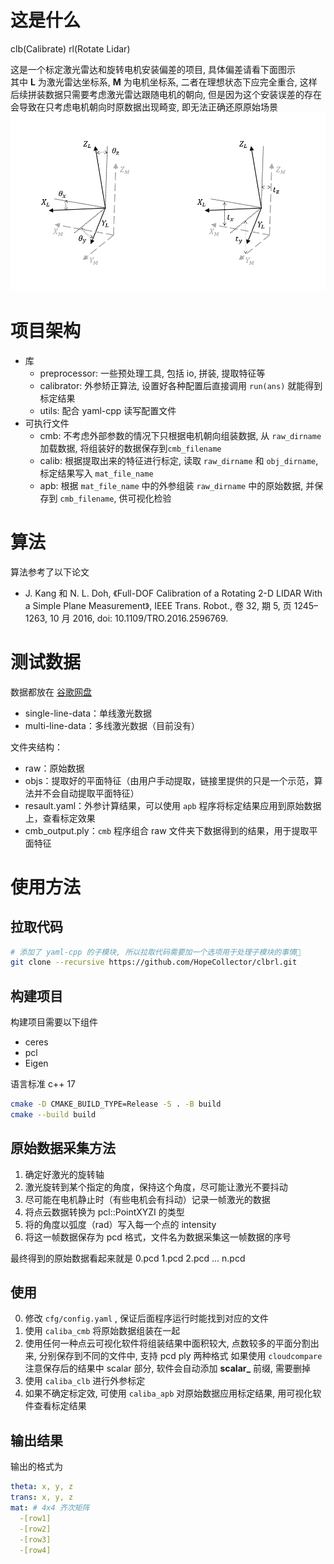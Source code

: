 # 这是什么

clb(Calibrate) rl(Rotate Lidar)

这是一个标定激光雷达和旋转电机安装偏差的项目, 具体偏差请看下面图示  
其中 **L** 为激光雷达坐标系, **M** 为电机坐标系, 二者在理想状态下应完全重合, 这样后续拼装数据只需要考虑激光雷达跟随电机的朝向, 但是因为这个安装误差的存在会导致在只考虑电机朝向时原数据出现畸变, 即无法正确还原原始场景
![](./README.d/外旋转激光雷达外参.png)

# 项目架构

- 库
  - preprocessor: 一些预处理工具, 包括 io, 拼装, 提取特征等
  - calibrator: 外参矫正算法, 设置好各种配置后直接调用 `run(ans)` 就能得到标定结果
  - utils: 配合 yaml-cpp 读写配置文件
- 可执行文件
  - cmb: 不考虑外部参数的情况下只根据电机朝向组装数据, 从 `raw_dirname` 加载数据, 将组装好的数据保存到`cmb_filename`
  - calib: 根据提取出来的特征进行标定, 读取 `raw_dirname` 和 `obj_dirname`, 标定结果写入 `mat_file_name`
  - apb: 根据 `mat_file_name` 中的外参组装 `raw_dirname` 中的原始数据, 并保存到 `cmb_filename`, 供可视化检验

# 算法

算法参考了以下论文

- J. Kang 和 N. L. Doh, 《Full-DOF Calibration of a Rotating 2-D LIDAR With a Simple Plane Measurement》, IEEE Trans. Robot., 卷 32, 期 5, 页 1245–1263, 10 月 2016, doi: 10.1109/TRO.2016.2596769.

# 测试数据

数据都放在 [谷歌网盘](https://drive.google.com/drive/folders/18LT3ePnCvqa7ZTKOG4ueme7AaqGf5Y5e?usp=drive_link)

- single-line-data：单线激光数据
- multi-line-data：多线激光数据（目前没有）

文件夹结构：
- raw：原始数据
- objs：提取好的平面特征（由用户手动提取，链接里提供的只是一个示范，算法并不会自动提取平面特征）
- resault.yaml：外参计算结果，可以使用 `apb` 程序将标定结果应用到原始数据上，查看标定效果
- cmb_output.ply：`cmb` 程序组合 raw 文件夹下数据得到的结果，用于提取平面特征

# 使用方法

## 拉取代码

```bash
# 添加了 yaml-cpp 的子模块, 所以拉取代码需要加一个选项用于处理子模块的事情🤷
git clone --recursive https://github.com/HopeCollector/clbrl.git
```

## 构建项目

构建项目需要以下组件

- ceres
- pcl
- Eigen

语言标准 c++ 17

```bash
cmake -D CMAKE_BUILD_TYPE=Release -S . -B build
cmake --build build
```

## 原始数据采集方法

1. 确定好激光的旋转轴
2. 激光旋转到某个指定的角度，保持这个角度，尽可能让激光不要抖动
3. 尽可能在电机静止时（有些电机会有抖动）记录一帧激光的数据
4. 将点云数据转换为 pcl::PointXYZI 的类型
5. 将的角度以弧度（rad）写入每一个点的 intensity
6. 将这一帧数据保存为 pcd 格式，文件名为数据采集这一帧数据的序号

最终得到的原始数据看起来就是 0.pcd 1.pcd 2.pcd ... n.pcd 

## 使用

0. 修改 `cfg/config.yaml` , 保证后面程序运行时能找到对应的文件
1. 使用 `caliba_cmb` 将原始数据组装在一起
2. 使用任何一种点云可视化软件将组装结果中面积较大, 点数较多的平面分割出来, 分别保存到不同的文件中, 支持 pcd ply 两种格式
   如果使用 `cloudcompare` 注意保存后的结果中 scalar 部分, 软件会自动添加 **scalar\_** 前缀, 需要删掉
3. 使用 `caliba_clb` 进行外参标定
4. 如果不确定标定效, 可使用 `caliba_apb` 对原始数据应用标定结果, 用可视化软件查看标定结果

## 输出结果

输出的格式为

```yaml
theta: x, y, z
trans: x, y, z
mat: # 4x4 齐次矩阵
  -[row1]
  -[row2]
  -[row3]
  -[row4]
```

